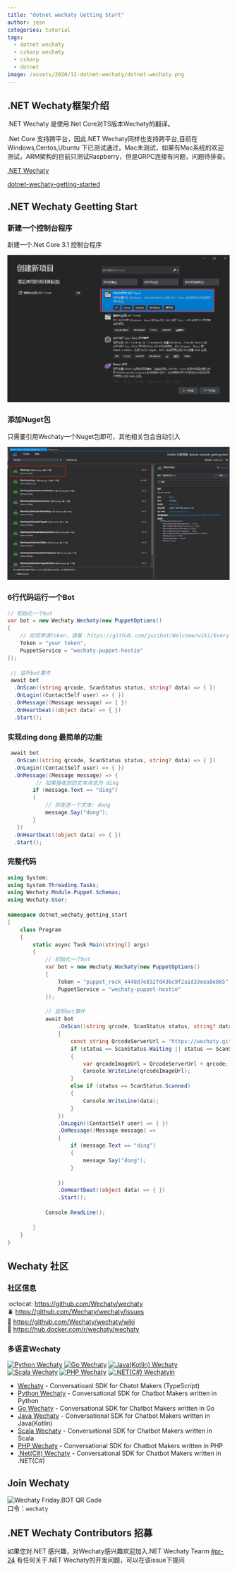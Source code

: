 ```yaml
---
title: "dotnet wechaty Getting Start"
author: jesn
categories: tutorial
tags:
  - dotnet wechaty
  - csharp wechaty
  - csharp
  - dotnet
image: /assets/2020/12-dotnet-wechaty/dotnet-wechaty.png
---
```


## .NET Wechaty框架介绍

.NET Wechaty 是使用.Net Core对TS版本Wechaty的翻译。

.Net Core 支持跨平台，因此.NET Wechaty同样也支持跨平台,目前在Windows,Centos,Ubuntu 下已测试通过，Mac未测试，如果有Mac系统的欢迎测试，ARM架构的目前只测试Raspberry，但是GRPC连接有问题，问题待排查。

[.NET Wechaty](https://github.com/wechaty/dotnet-wechaty)

[dotnet-wechaty-getting-started](https://github.com/wechaty/dotnet-wechaty-getting-started)

## .NET Wechaty Geetting Start

### 新建一个控制台程序

新建一个.Net Core 3.1 控制台程序

<img src="/assets/2020/dotnet-wechaty-getting-start/console-project.png"  alt="创建console控制台程序"/>

### 添加Nuget包

只需要引用Wechaty一个Nuget包即可，其他相关包会自动引入

<img src="/assets/2020/dotnet-wechaty-getting-start/add-wechaty-nuget.png"  alt="添加Wechaty Nuget包"/>

### 6行代码运行一个Bot

```csharp
// 初始化一个bot
var bot = new Wechaty.Wechaty(new PuppetOptions()
{
    // 如何申请token，请看：https://github.com/juzibot/Welcome/wiki/Everything-about-Wechaty
    Token = "your token",
    PuppetService = "wechaty-puppet-hostie"
});

 // 监听bot事件
 await bot
  .OnScan((string qrcode, ScanStatus status, string? data) => { })
  .OnLogin((ContactSelf user) => { })
  .OnMessage((Message message) => { })
  .OnHeartbeat((object data) => { })
  .Start();
```

### 实现ding dong 最简单的功能

```csharp
 await bot
  .OnScan((string qrcode, ScanStatus status, string? data) => { })
  .OnLogin((ContactSelf user) => { })
  .OnMessage((Message message) => {
         // 如果接收到的文本消息为 ding
        if (message.Text == "ding")
        {
            // 则发送一个文本: dong
            message.Say("dong");
        }
   })
  .OnHeartbeat((object data) => { })
  .Start();
```

### 完整代码

```csharp
using System;
using System.Threading.Tasks;
using Wechaty.Module.Puppet.Schemas;
using Wechaty.User;

namespace dotnet_wechaty_getting_start
{
    class Program
    {
        static async Task Main(string[] args)
        {
            // 初始化一个bot
            var bot = new Wechaty.Wechaty(new PuppetOptions()
            {
                Token = "puppet_rock_4448d7e832fd436c9f2a1d33eea8e865",
                PuppetService = "wechaty-puppet-hostie"
            });

            // 监听bot事件
            await bot
                .OnScan((string qrcode, ScanStatus status, string? data) =>
                {
                    const string QrcodeServerUrl = "https://wechaty.github.io/qrcode/";
                    if (status == ScanStatus.Waiting || status == ScanStatus.Timeout)
                    {
                        var qrcodeImageUrl = QrcodeServerUrl + qrcode;
                        Console.WriteLine(qrcodeImageUrl);
                    }
                    else if (status == ScanStatus.Scanned)
                    {
                        Console.WriteLine(data);
                    }
                })
                .OnLogin((ContactSelf user) => { })
                .OnMessage((Message message) =>
                {
                    if (message.Text == "ding")
                    {
                        message.Say("dong");
                    }

                })
                .OnHeartbeat((object data) => { })
                .Start();

            Console.ReadLine();

        }
    }
}

```

## Wechaty 社区

### 社区信息

:octocat: <https://github.com/Wechaty/wechaty>  
:beetle: <https://github.com/Wechaty/wechaty/issues>  
:book: <https://github.com/Wechaty/wechaty/wiki>  
:whale: <https://hub.docker.com/r/wechaty/wechaty>  

### 多语言Wechaty

[![Python Wechaty](https://img.shields.io/badge/Wechaty-Python-blue)](https://github.com/wechaty/python-wechaty)
[![Go Wechaty](https://img.shields.io/badge/Wechaty-Go-7de)](https://github.com/wechaty/go-wechaty)
[![Java(Kotlin) Wechaty](https://img.shields.io/badge/Wechaty-Java-f80)](https://github.com/wechaty/java-wechaty)
[![Scala Wechaty](https://img.shields.io/badge/Wechaty-Scala-890)](https://github.com/wechaty/scala-wechaty)
[![PHP Wechaty](https://img.shields.io/badge/Wechaty-PHP-99c)](https://github.com/wechaty/php-wechaty)
[![.NET(C#) Wechatyin](https://img.shields.io/badge/Wechaty-.NET-629)](https://github.com/wechaty/dotnet-wechaty)

- [Wechaty](https://github.com/wechaty/wechaty) - Conversatioanl SDK for Chatot Makers (TypeScript)
- [Python Wechaty](https://github.com/wechaty/python-wechaty) - Conversational SDK for Chatbot Makers written in Python
- [Go Wechaty](https://github.com/wechaty/go-wechaty) - Conversational SDK for Chatbot Makers written in Go
- [Java Wechaty](https://github.com/wechaty/java-wechaty) - Conversational SDK for Chatbot Makers written in Java(Kotlin)
- [Scala Wechaty](https://github.com/wechaty/scala-wechaty) - Conversational SDK for Chatbot Makers written in Scala
- [PHP Wechaty](https://github.com/wechaty/php-wechaty) - Conversational SDK for Chatbot Makers written in PHP
- [.Net(C#) Wechaty](https://github.com/wechaty/dotnet-wechaty) - Conversational SDK for Chatbot Makers written in .NET(C#)

## Join Wechaty

![Wechaty Friday.BOT QR Code](https://wechaty.js.org/img/friday-qrcode.svg)  
口令：`wechaty`

## .NET Wechaty Contributors 招募

如果您对.NET 感兴趣，对Wechaty感兴趣欢迎加入.NET Wechaty Tearm
[#pr-24](https://github.com/wechaty/dotnet-wechaty/issues/24)
有任何关于.NET Wechaty的开发问题，可以在该issue下提问
